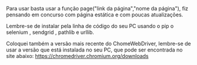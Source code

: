 Para usar basta usar a função page("link da página","nome da página"), fiz pensando em concurso com página estática e com poucas atualizações.

Lembre-se de instalar pela linha de código do seu PC usando o pip o selenium , sendgrid , pathlib e urllib.
        
Coloquei também a versão mais recente do ChomeWebDriver, lembre-se de usar a versão que está instalada no seu PC, que pode ser encontrada no site abaixo:
https://chromedriver.chromium.org/downloads
